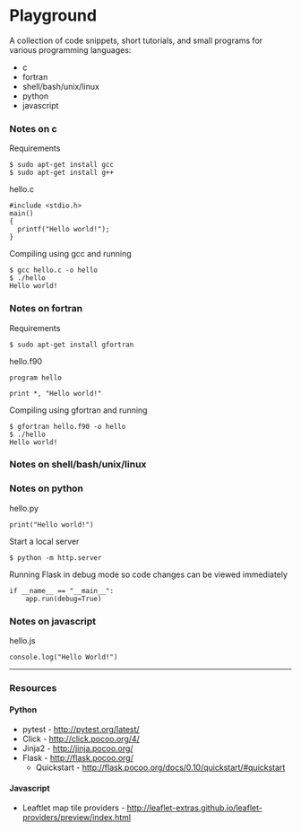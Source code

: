 # Playground

A collection of code snippets, short tutorials, and small programs for various programming languages:

* c
* fortran
* shell/bash/unix/linux
* python
* javascript

### Notes on c

Requirements
```
$ sudo apt-get install gcc
$ sudo apt-get install g++
```

hello.c
```
#include <stdio.h>
main()
{
  printf("Hello world!");
}
```

Compiling using gcc and running
```
$ gcc hello.c -o hello
$ ./hello
Hello world!
```

### Notes on fortran

Requirements
```
$ sudo apt-get install gfortran
```

hello.f90
```
program hello

print *, "Hello world!"
```

Compiling using gfortran and running
```
$ gfortran hello.f90 -o hello
$ ./hello
Hello world!
```

### Notes on shell/bash/unix/linux

### Notes on python

hello.py
```
print("Hello world!")
```

Start a local server
```
$ python -m http.server
```

Running Flask in debug mode so code changes can be viewed immediately
```
if __name__ == "__main__":
    app.run(debug=True)
```

### Notes on javascript

hello.js
```
console.log("Hello World!")
```

---
### Resources

#### Python
* pytest - http://pytest.org/latest/
* Click - http://click.pocoo.org/4/
* Jinja2 - http://jinja.pocoo.org/
* Flask - http://flask.pocoo.org/
    * Quickstart - http://flask.pocoo.org/docs/0.10/quickstart/#quickstart

#### Javascript
* Leaftlet map tile providers - http://leaflet-extras.github.io/leaflet-providers/preview/index.html
